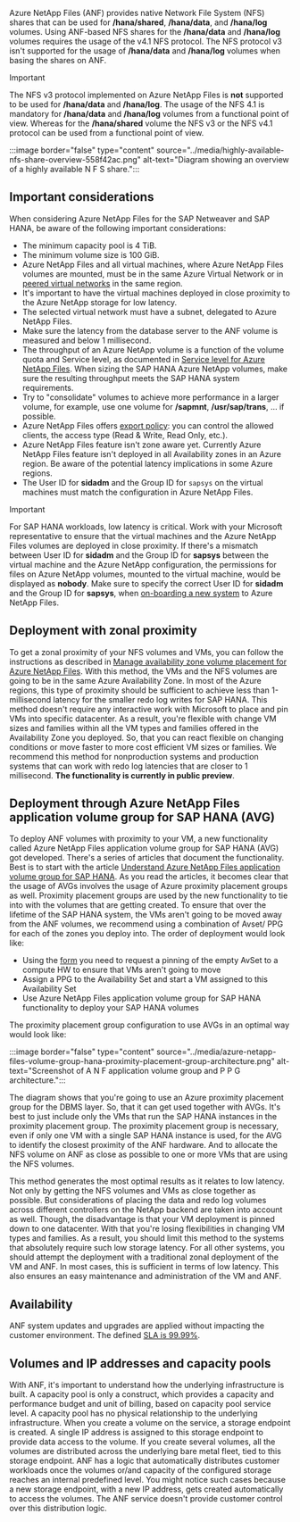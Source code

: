 Azure NetApp Files (ANF) provides native Network File System (NFS) shares that can be used for **/hana/shared**, **/hana/data**, and **/hana/log** volumes. Using ANF-based NFS shares for the **/hana/data** and **/hana/log** volumes requires the usage of the v4.1 NFS protocol. The NFS protocol v3 isn't supported for the usage of **/hana/data** and **/hana/log** volumes when basing the shares on ANF.

> [!IMPORTANT]
> The NFS v3 protocol implemented on Azure NetApp Files is **not** supported to be used for **/hana/data** and **/hana/log**. The usage of the NFS 4.1 is mandatory for **/hana/data** and **/hana/log** volumes from a functional point of view. Whereas for the **/hana/shared** volume the NFS v3 or the NFS v4.1 protocol can be used from a functional point of view.

:::image border="false" type="content" source="../media/highly-available-nfs-share-overview-558f42ac.png" alt-text="Diagram showing an overview of a highly available N F S share.":::

## Important considerations

When considering Azure NetApp Files for the SAP Netweaver and SAP HANA, be aware of the following important considerations:

- The minimum capacity pool is 4 TiB.
- The minimum volume size is 100 GiB.
- Azure NetApp Files and all virtual machines, where Azure NetApp Files volumes are mounted, must be in the same Azure Virtual Network or in [peered virtual networks](/azure/virtual-network/virtual-network-peering-overview) in the same region.
- It's important to have the virtual machines deployed in close proximity to the Azure NetApp storage for low latency.
- The selected virtual network must have a subnet, delegated to Azure NetApp Files.
- Make sure the latency from the database server to the ANF volume is measured and below 1 millisecond.
- The throughput of an Azure NetApp volume is a function of the volume quota and Service level, as documented in [Service level for Azure NetApp Files](/azure/azure-netapp-files/azure-netapp-files-service-levels). When sizing the SAP HANA Azure NetApp volumes, make sure the resulting throughput meets the SAP HANA system requirements.
- Try to "consolidate" volumes to achieve more performance in a larger volume, for example, use one volume for **/sapmnt**, **/usr/sap/trans**, … if possible.
- Azure NetApp Files offers [export policy](/azure/azure-netapp-files/azure-netapp-files-configure-export-policy): you can control the allowed clients, the access type (Read &amp; Write, Read Only, etc.).
- Azure NetApp Files feature isn't zone aware yet. Currently Azure NetApp Files feature isn't deployed in all Availability zones in an Azure region. Be aware of the potential latency implications in some Azure regions.
- The User ID for **sidadm** and the Group ID for `sapsys` on the virtual machines must match the configuration in Azure NetApp Files.

> [!IMPORTANT]
> For SAP HANA workloads, low latency is critical. Work with your Microsoft representative to ensure that the virtual machines and the Azure NetApp Files volumes are deployed in close proximity. If there's a mismatch between User ID for **sidadm** and the Group ID for **sapsys** between the virtual machine and the Azure NetApp configuration, the permissions for files on Azure NetApp volumes, mounted to the virtual machine, would be displayed as **nobody**. Make sure to specify the correct User ID for **sidadm** and the Group ID for **sapsys**, when [on-boarding a new system](https://forms.office.com/Pages/ResponsePage.aspx?id=v4j5cvGGr0GRqy180BHbRxjSlHBUxkJBjmARn57skvdUQlJaV0ZBOE1PUkhOVk40WjZZQVJXRzI2RC4u) to Azure NetApp Files.

## Deployment with zonal proximity

To get a zonal proximity of your NFS volumes and VMs, you can follow the instructions as described in [Manage availability zone volume placement for Azure NetApp Files](/azure-netapp-files/manage-availability-zone-volume-placement). With this method, the VMs and the NFS volumes are going to be in the same Azure Availability Zone. In most of the Azure regions, this type of proximity should be sufficient to achieve less than 1-millisecond latency for the smaller redo log writes for SAP HANA. This method doesn't require any interactive work with Microsoft to place and pin VMs into specific datacenter. As a result, you're flexible with change VM sizes and families within all the VM types and families offered in the Availability Zone you deployed. So, that you can react flexible on changing conditions or move faster to more cost efficient VM sizes or families. We recommend this method for nonproduction systems and production systems that can work with redo log latencies that are closer to 1 millisecond. **The functionality is currently in public preview**.

## Deployment through Azure NetApp Files application volume group for SAP HANA (AVG)

To deploy ANF volumes with proximity to your VM, a new functionality called Azure NetApp Files application volume group for SAP HANA (AVG) got developed. There's a series of articles that document the functionality. Best is to start with the article [Understand Azure NetApp Files application volume group for SAP HANA](/azure/azure-netapp-files/application-volume-group-introduction). As you read the articles, it becomes clear that the usage of AVGs involves the usage of Azure proximity placement groups as well. Proximity placement groups are used by the new functionality to tie into with the volumes that are getting created. To ensure that over the lifetime of the SAP HANA system, the VMs aren't going to be moved away from the ANF volumes, we recommend using a combination of Avset/ PPG for each of the zones you deploy into.
The order of deployment would look like:

- Using the [form](https://aka.ms/HANAPINNING) you need to request a pinning of the empty AvSet to a compute HW to ensure that VMs aren't going to move
- Assign a PPG to the Availability Set and start a VM assigned to this Availability Set
- Use Azure NetApp Files application volume group for SAP HANA functionality to deploy your SAP HANA volumes

The proximity placement group configuration to use AVGs in an optimal way would look like:

:::image border="false" type="content" source="../media/azure-netapp-files-volume-group-hana-proximity-placement-group-architecture.png" alt-text="Screenshot of A N F application volume group and P P G architecture.":::

The diagram shows that you're going to use an Azure proximity placement group for the DBMS layer. So, that it can get used together with AVGs. It's best to just include only the VMs that run the SAP HANA instances in the proximity placement group. The proximity placement group is necessary, even if only one VM with a single SAP HANA instance is used, for the AVG to identify the closest proximity of the ANF hardware. And to allocate the NFS volume on ANF as close as possible to one or more VMs that are using the NFS volumes.

This method generates the most optimal results as it relates to low latency. Not only by getting the NFS volumes and VMs as close together as possible. But considerations of placing the data and redo log volumes across different controllers on the NetApp backend are taken into account as well. Though, the disadvantage is that your VM deployment is pinned down to one datacenter. With that you're losing flexibilities in changing VM types and families. As a result, you should limit this method to the systems that absolutely require such low storage latency. For all other systems, you should attempt the deployment with a traditional zonal deployment of the VM and ANF. In most cases, this is sufficient in terms of low latency. This also ensures an easy maintenance and administration of the VM and ANF.  

## Availability

ANF system updates and upgrades are applied without impacting the customer environment. The defined [SLA is 99.99%](https://azure.microsoft.com/support/legal/sla/netapp/).

## Volumes and IP addresses and capacity pools

With ANF, it's important to understand how the underlying infrastructure is built. A capacity pool is only a construct, which provides a capacity and performance budget and unit of billing, based on capacity pool service level. A capacity pool has no physical relationship to the underlying infrastructure. When you create a volume on the service, a storage endpoint is created. A single IP address is assigned to this storage endpoint to provide data access to the volume. If you create several volumes, all the volumes are distributed across the underlying bare metal fleet, tied to this storage endpoint. ANF has a logic that automatically distributes customer workloads once the volumes or/and capacity of the configured storage reaches an internal predefined level. You might notice such cases because a new storage endpoint, with a new IP address, gets created automatically to access the volumes. The ANF service doesn't provide customer control over this distribution logic.

